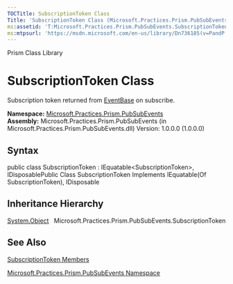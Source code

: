 ```yaml
---
TOCTitle: SubscriptionToken Class
Title: 'SubscriptionToken Class (Microsoft.Practices.Prism.PubSubEvents)'
ms:assetid: 'T:Microsoft.Practices.Prism.PubSubEvents.SubscriptionToken'
ms:mtpsurl: 'https://msdn.microsoft.com/en-us/library/Dn736185(v=PandP.50)'
---
```


Prism Class Library

SubscriptionToken Class
=======================

Subscription token returned from [EventBase](https://msdn.microsoft.com/t:microsoft.practices.prism.pubsubevents.eventbase) on subscribe.

**Namespace:** [Microsoft.Practices.Prism.PubSubEvents](https://msdn.microsoft.com/n:microsoft.practices.prism.pubsubevents)
**Assembly:** Microsoft.Practices.Prism.PubSubEvents (in Microsoft.Practices.Prism.PubSubEvents.dll) Version: 1.0.0.0 (1.0.0.0)

## Syntax


public class SubscriptionToken : IEquatable&lt;SubscriptionToken&gt;, IDisposablePublic Class SubscriptionToken Implements IEquatable(Of SubscriptionToken), IDisposable

Inheritance Hierarchy
---------------------

<span id="familyToggle"></span>[System.Object](http://msdn.microsoft.com/en-us/library/e5kfa45b)
  Microsoft.Practices.Prism.PubSubEvents.SubscriptionToken

See Also
--------


[SubscriptionToken Members](https://msdn.microsoft.com/allmembers.t:microsoft.practices.prism.pubsubevents.subscriptiontoken)

[Microsoft.Practices.Prism.PubSubEvents Namespace](https://msdn.microsoft.com/n:microsoft.practices.prism.pubsubevents)
